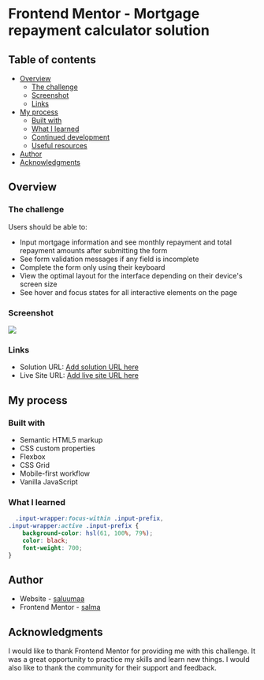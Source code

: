 # Frontend Mentor - Mortgage repayment calculator solution

## Table of contents

- [Overview](#overview)
  - [The challenge](#the-challenge)
  - [Screenshot](#screenshot)
  - [Links](#links)
- [My process](#my-process)
  - [Built with](#built-with)
  - [What I learned](#what-i-learned)
  - [Continued development](#continued-development)
  - [Useful resources](#useful-resources)
- [Author](#author)
- [Acknowledgments](#acknowledgments)



## Overview


### The challenge

Users should be able to:

- Input mortgage information and see monthly repayment and total repayment amounts after submitting the form
- See form validation messages if any field is incomplete
- Complete the form only using their keyboard
- View the optimal layout for the interface depending on their device's screen size
- See hover and focus states for all interactive elements on the page

### Screenshot

![](./mortgage-repayment-calculator-main/assets/images/mortgage-calculator-screenshot.png)

### Links

- Solution URL: [Add solution URL here](https://your-solution-url.com)
- Live Site URL: [Add live site URL here](https://your-live-site-url.com)

## My process

### Built with

- Semantic HTML5 markup
- CSS custom properties
- Flexbox
- CSS Grid
- Mobile-first workflow
- Vanilla JavaScript


### What I learned

```css
  .input-wrapper:focus-within .input-prefix,
.input-wrapper:active .input-prefix {
    background-color: hsl(61, 100%, 79%);
    color: black;
    font-weight: 700;
}
```

## Author

- Website - [saluumaa](https://saluumaa.github.io/Saluma-s-Portfolio/)
- Frontend Mentor - [salma](https://www.frontendmentor.io/profile/yourusername)



## Acknowledgments

I would like to thank Frontend Mentor for providing me with this challenge. It was a great opportunity to practice my skills and learn new things. I would also like to thank the community for their support and feedback.
```

